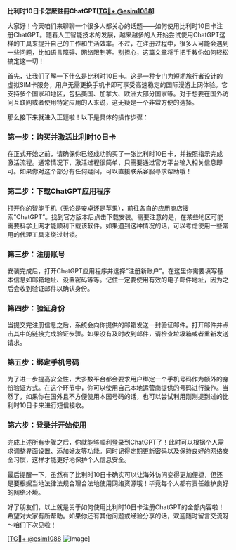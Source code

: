 **比利时10日卡怎麽註冊ChatGPT[[TG💪+ @esim1088](https://t.me/s/esim1088)]**

大家好！今天咱们来聊聊一个很多人都关心的话题——如何使用比利时10日卡注册ChatGPT。随着人工智能技术的发展，越来越多的人开始尝试使用ChatGPT这样的工具来提升自己的工作和生活效率。不过，在注册过程中，很多人可能会遇到一些问题，比如语言障碍、网络限制等。别担心，这篇文章将手把手教你如何轻松搞定这一切！

首先，让我们了解一下什么是比利时10日卡。这是一种专门为短期旅行者设计的虚拟SIM卡服务，用户无需更换手机卡即可享受高速稳定的国际漫游上网体验。它支持多个国家和地区，包括美国、加拿大、欧洲大部分国家等。对于想要在国外访问互联网或者使用特定应用的人来说，这无疑是一个非常方便的选择。

那么接下来就进入正题啦！以下是具体的操作步骤：

### 第一步：购买并激活比利时10日卡

在正式开始之前，请确保你已经成功购买了一张比利时10日卡，并按照指示完成激活流程。通常情况下，激活过程很简单，只需要通过官方平台输入相关信息即可。如果你对这个部分有任何疑问，可以直接联系客服寻求帮助哦！

### 第二步：下载ChatGPT应用程序

打开你的智能手机（无论是安卓还是苹果），前往各自的应用商店搜索“ChatGPT”。找到官方版本后点击下载安装。需要注意的是，在某些地区可能需要科学上网才能顺利下载该软件。如果遇到这种情况的话，可以考虑使用一些常用的代理工具来绕过封锁。

### 第三步：注册账号

安装完成后，打开ChatGPT应用程序并选择“注册新账户”。在这里你需要填写基本信息如邮箱地址、设置密码等等。记住一定要使用有效的电子邮件地址，因为之后会收到验证邮件以确认身份。

### 第四步：验证身份

当提交完注册信息之后，系统会向你提供的邮箱发送一封验证邮件。打开邮件并点击其中的链接完成验证步骤。如果没有及时收到邮件，请检查垃圾箱或者重新发送请求。

### 第五步：绑定手机号码

为了进一步提高安全性，大多数平台都会要求用户绑定一个手机号码作为额外的身份验证方式。在这个环节中，你可以使用自己本地运营商提供的号码进行操作。当然了，如果你在国外且不方便使用本国号码的话，也可以尝试利用刚刚提到过的比利时10日卡来进行短信接收。

### 第六步：登录并开始使用

完成上述所有步骤之后，你就能够顺利登录到ChatGPT了！此时可以根据个人需求调整界面设置、添加好友等功能。同时记得定期更新密码以及保持良好的网络安全习惯，这样才能更好地保护个人信息安全。

最后提醒一下，虽然有了比利时10日卡确实可以让海外访问变得更加便捷，但还是要根据当地法律法规合理合法地使用网络资源哦！毕竟每个人都有责任维护良好的网络环境。

好了朋友们，以上就是关于如何使用比利时10日卡注册ChatGPT的全部内容啦！希望对大家有所帮助。如果你还有其他问题或经验分享的话，欢迎随时留言交流呀～咱们下次见啦！

[[TG💪+ @esim1088](https://t.me/s/esim1088) ![Image](https://i.postimg.cc/4NQfJmqS/Snipaste-2025-05-13-00-14-12.png)]